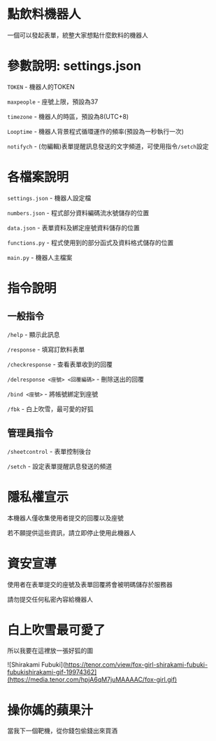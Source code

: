 # 點飲料機器人

一個可以發起表單，統整大家想點什麼飲料的機器人

# 參數說明: settings.json
``TOKEN`` - 機器人的TOKEN

``maxpeople`` - 座號上限，預設為37

``timezone`` - 機器人的時區，預設為8(UTC+8)

``Looptime`` - 機器人背景程式循環運作的頻率(預設為一秒執行一次)

``notifych`` - (勿編輯)表單提醒訊息發送的文字頻道，可使用指令``/setch``設定

# 各檔案說明

``settings.json`` - 機器人設定檔

``numbers.json`` - 程式部分資料編碼流水號儲存的位置

``data.json`` - 表單資料及綁定座號資料儲存的位置

``functions.py`` - 程式使用到的部分函式及資料格式儲存的位置

``main.py`` - 機器人主檔案

# 指令說明

## 一般指令

``/help`` - 顯示此訊息

``/response`` - 填寫訂飲料表單

``/checkresponse`` - 查看表單收到的回覆

``/delresponse <座號> <回覆編碼>`` - 刪除送出的回覆

``/bind <座號>`` - 將帳號綁定到座號

``/fbk`` - 白上吹雪，最可愛的好狐

## 管理員指令

``/sheetcontrol`` - 表單控制後台

``/setch`` - 設定表單提醒訊息發送的頻道

# 隱私權宣示

本機器人僅收集使用者提交的回覆以及座號

若不願提供這些資訊，請立即停止使用此機器人

# 資安宣導

使用者在表單提交的座號及表單回覆將會被明碼儲存於服務器

請勿提交任何私密內容給機器人

# 白上吹雪最可愛了

所以我要在這裡放一張好狐的圖

![Shirakami Fubuki](https://tenor.com/view/fox-girl-shirakami-fubuki-fubukishirakami-gif-19974362](https://media.tenor.com/hpjA6qM7juMAAAAC/fox-girl.gif)

# 操你媽的蘋果汁

當我下一個靶機，從你錢包偷錢出來買酒

